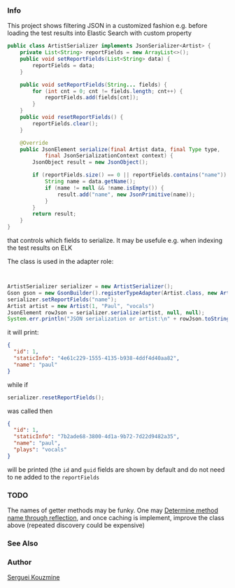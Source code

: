 ### Info

This project shows filtering JSON in a customized fashion e.g. before loading the test results into Elastic Search with custom property
```java
public class ArtistSerializer implements JsonSerializer<Artist> {
	private List<String> reportFields = new ArrayList<>();
	public void setReportFields(List<String> data) {
		reportFields = data;
	}

	public void setReportFields(String... fields) {
		for (int cnt = 0; cnt != fields.length; cnt++) {
			reportFields.add(fields[cnt]);
		}
	}
	public void resetReportFields() {
		reportFields.clear();
	}

	@Override
	public JsonElement serialize(final Artist data, final Type type,
			final JsonSerializationContext context) {
		JsonObject result = new JsonObject();

		if (reportFields.size() == 0 || reportFields.contains("name")) {
			String name = data.getName();
			if (name != null && !name.isEmpty()) {
				result.add("name", new JsonPrimitive(name));
			}
		}
		return result;
	}
}
```
that controls which fields to serialize. It may be  usefule e.g. when indexing the test results on ELK

The class is used in the adapter role:
```java


ArtistSerializer serializer = new ArtistSerializer();
Gson gson = new GsonBuilder().registerTypeAdapter(Artist.class, new ArtistSerializer()).create();
serializer.setReportFields("name");
Artist artist = new Artist(1, "Paul", "vocals")
JsonElement rowJson = serializer.serialize(artist, null, null);
System.err.println("JSON serialization or artist:\n" + rowJson.toString());
```
it will print:
```json
{
  "id": 1,
  "staticInfo": "4e61c229-1555-4135-b938-4ddf4d40aa82",
  "name": "paul"
}
```
while if
```java
serializer.resetReportFields();
```
was called then
```json
{
  "id": 1,
  "staticInfo": "7b2ade68-3800-4d1a-9b72-7d22d9482a35",
  "name": "paul",
  "plays": "vocals"
}
```
will be printed
(the `id` and `guid` fields are shown by default and do not need to ne added to the `reportFields`
### TODO

The names  of getter methods may be funky.
One may [Determine method name through reflection](https://github.com/Blastman/DtoTester/blob/master/src/test/java/com/objectpartners/DtoTest.java), and once caching is implement, improve the class above (repeated discovery could be expensive)
### See Also


### Author
[Serguei Kouzmine](kouzmine_serguei@yahoo.com)
